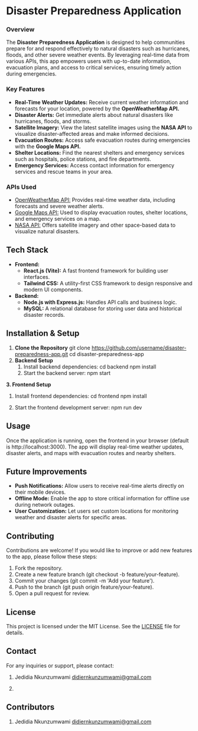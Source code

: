 # Disaster Preparedness Application

### Overview

The **Disaster Preparedness Application** is designed to help communities prepare for and respond effectively to natural disasters such as hurricanes, floods, and other severe weather events. By leveraging real-time data from various APIs, this app empowers users with up-to-date information, evacuation plans, and access to critical services, ensuring timely action during emergencies.

### Key Features

* **Real-Time Weather Updates:** Receive current weather information and forecasts for your location, powered by the **OpenWeatherMap API.**
* **Disaster Alerts:** Get immediate alerts about natural disasters like hurricanes, floods, and storms.
* **Satellite Imagery:** View the latest satellite images using the **NASA API** to visualize disaster-affected areas and make informed decisions.
* **Evacuation Routes:** Access safe evacuation routes during emergencies with the **Google Maps API.**
* **Shelter Locations:** Find the nearest shelters and emergency services such as hospitals, police stations, and fire departments.
* **Emergency Services:** Access contact information for emergency services and rescue teams in your area.

### APIs Used

* [OpenWeatherMap API:](#) Provides real-time weather data, including forecasts and severe weather alerts.
* [Google Maps API:](#) Used to display evacuation routes, shelter locations, and emergency services on a map.
* [NASA API:](#) Offers satellite imagery and other space-based data to visualize natural disasters.

## Tech Stack
* **Frontend:**
   * **React.js (Vite):** A fast frontend framework for building user interfaces.
   * **Tailwind CSS:** A utility-first CSS framework to design responsive and modern UI components.
* **Backend:**
    * **Node.js with Express.js:** Handles API calls and business logic.
    * **MySQL:** A relational database for storing user data and historical disaster records.

## Installation & Setup
1. **Clone the Repository**
git clone https://github.com/username/disaster-preparedness-app.git
cd disaster-preparedness-app
2. **Backend Setup**
    1. Install backend dependencies:
    cd backend
    npm install
    2. Start the backend server:
    npm start

**3. Frontend Setup**
1. Install frontend dependencies:
cd frontend
npm install

2. Start the frontend development server:
npm run dev

## Usage
Once the application is running, open the frontend in your browser (default is http://localhost:3000). The app will display real-time weather updates, disaster alerts, and maps with evacuation routes and nearby shelters.

## Future Improvements
* **Push Notifications:** Allow users to receive real-time alerts directly on their mobile devices.
* **Offline Mode:** Enable the app to store critical information for offline use during network outages.
* **User Customization:** Let users set custom locations for monitoring weather and disaster alerts for specific areas.

## Contributing
Contributions are welcome! If you would like to improve or add new features to the app, please follow these steps:

1. Fork the repository.
2. Create a new feature branch (git checkout -b feature/your-feature).
3. Commit your changes (git commit -m 'Add your feature').
4. Push to the branch (git push origin feature/your-feature).
5. Open a pull request for review.

## License
This project is licensed under the MIT License. See the [LICENSE](https://opensource.org/license/mit) file for details.

## Contact
For any inquiries or support, please contact:

1. Jedidia Nkunzumwami
didiernkunzumwami@gmail.com

2. 

## Contributors
1. Jedidia Nkunzumwami
didiernkunzumwami@gmail.com